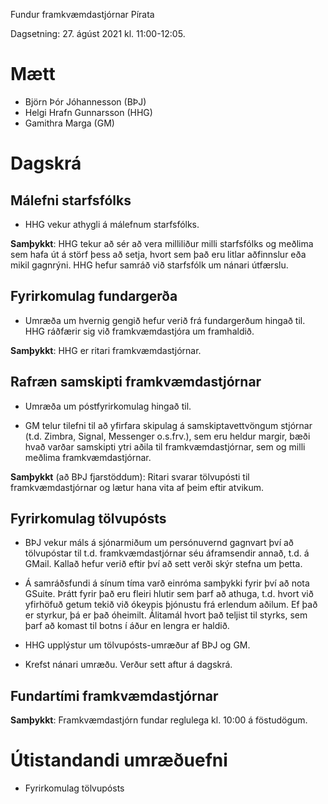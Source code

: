 Fundur framkvæmdastjórnar Pírata

Dagsetning: 27. ágúst 2021 kl. 11:00-12:05.

# Mætt

* Björn Þór Jóhannesson (BÞJ)
* Helgi Hrafn Gunnarsson (HHG)
* Gamithra Marga (GM)

# Dagskrá

## Málefni starfsfólks

* HHG vekur athygli á málefnum starfsfólks.

**Samþykkt**: HHG tekur að sér að vera milliliður milli starfsfólks og meðlima sem hafa út á störf þess að setja, hvort sem það eru litlar aðfinnslur eða mikil gagnrýni. HHG hefur samráð við starfsfólk um nánari útfærslu.

## Fyrirkomulag fundargerða

* Umræða um hvernig gengið hefur verið frá fundargerðum hingað til. HHG ráðfærir sig við framkvæmdastjóra um framhaldið.

**Samþykkt**: HHG er ritari framkvæmdastjórnar.

## Rafræn samskipti framkvæmdastjórnar

* Umræða um póstfyrirkomulag hingað til.

* GM telur tilefni til að yfirfara skipulag á samskiptavettvöngum stjórnar (t.d. Zimbra, Signal, Messenger o.s.frv.), sem eru heldur margir, bæði hvað varðar samskipti ytri aðila til framkvæmdastjórnar, sem og milli meðlima framkvæmdastjórnar.

**Samþykkt** (að BÞJ fjarstöddum): Ritari svarar tölvupósti til framkvæmdastjórnar og lætur hana vita af þeim eftir atvikum.

## Fyrirkomulag tölvupósts

* BÞJ vekur máls á sjónarmiðum um persónuvernd gagnvart því að tölvupóstar til t.d. framkvæmdastjórnar séu áframsendir annað, t.d. á GMail. Kallað hefur verið eftir því að sett verði skýr stefna um þetta.

* Á samráðsfundi á sínum tíma varð einróma samþykki fyrir því að nota GSuite. Þrátt fyrir það eru fleiri hlutir sem þarf að athuga, t.d. hvort við yfirhöfuð getum tekið við ókeypis þjónustu frá erlendum aðilum. Ef það er styrkur, þá er það óheimilt. Álitamál hvort það teljist til styrks, sem þarf að komast til botns í áður en lengra er haldið.

* HHG upplýstur um tölvupósts-umræður af BÞJ og GM.

* Krefst nánari umræðu. Verður sett aftur á dagskrá.

## Fundartími framkvæmdastjórnar

**Samþykkt**: Framkvæmdastjórn fundar reglulega kl. 10:00 á föstudögum.

# Útistandandi umræðuefni

* Fyrirkomulag tölvupósts
